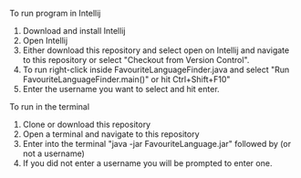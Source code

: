 To run program in Intellij

1. Download and install Intellij
2. Open Intellij
3. Either download this repository and select open on Intellij and navigate to this repository or select "Checkout from Version Control".
4. To run right-click inside FavouriteLanguageFinder.java and select "Run FavouriteLanguageFinder.main()" or hit Ctrl+Shift+F10"
5. Enter the username you want to select and hit enter.

To run in the terminal

1. Clone or download this repository
2. Open a terminal and navigate to this repository
3. Enter into the terminal "java -jar FavouriteLanguage.jar" followed by (or not a username)
4. If you did not enter a username you will be prompted to enter one.
